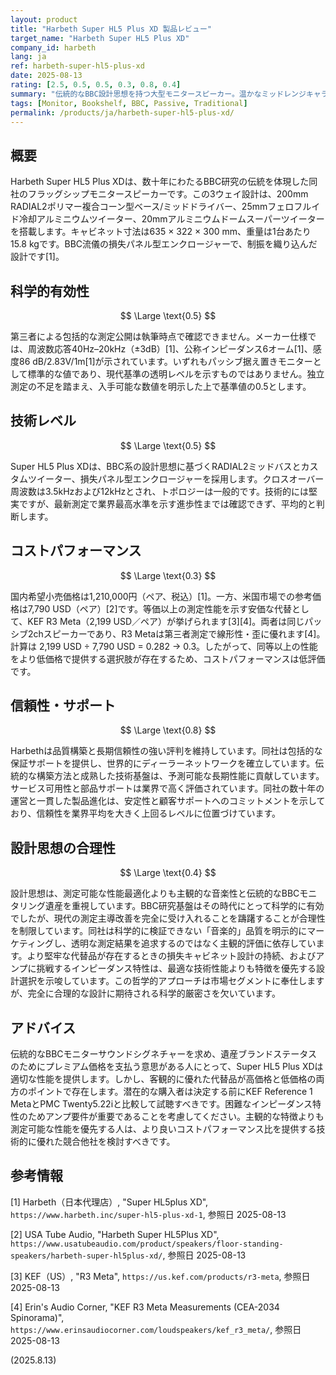 ```yaml
---
layout: product
title: "Harbeth Super HL5 Plus XD 製品レビュー"
target_name: "Harbeth Super HL5 Plus XD"
company_id: harbeth
lang: ja
ref: harbeth-super-hl5-plus-xd
date: 2025-08-13
rating: [2.5, 0.5, 0.5, 0.3, 0.8, 0.4]
summary: "伝統的なBBC設計思想を持つ大型モニタースピーカー。温かなミッドレンジキャラクターを提供するが、価格に対する科学的有効性は限定的"
tags: [Monitor, Bookshelf, BBC, Passive, Traditional]
permalink: /products/ja/harbeth-super-hl5-plus-xd/
---
```


## 概要

Harbeth Super HL5 Plus XDは、数十年にわたるBBC研究の伝統を体現した同社のフラッグシップモニタースピーカーです。この3ウェイ設計は、200mm RADIAL2ポリマー複合コーン型ベース/ミッドドライバー、25mmフェロフルイド冷却アルミニウムツイーター、20mmアルミニウムドームスーパーツイーターを搭載します。キャビネット寸法は635 × 322 × 300 mm、重量は1台あたり15.8 kgです。BBC流儀の損失パネル型エンクロージャーで、制振を織り込んだ設計です[1]。

## 科学的有効性

$$ \Large \text{0.5} $$

第三者による包括的な測定公開は執筆時点で確認できません。メーカー仕様では、周波数応答40Hz–20kHz（±3dB）[1]、公称インピーダンス6オーム[1]、感度86 dB/2.83V/1m[1]が示されています。いずれもパッシブ据え置きモニターとして標準的な値であり、現代基準の透明レベルを示すものではありません。独立測定の不足を踏まえ、入手可能な数値を明示した上で基準値の0.5とします。

## 技術レベル

$$ \Large \text{0.5} $$

Super HL5 Plus XDは、BBC系の設計思想に基づくRADIAL2ミッドバスとカスタムツイーター、損失パネル型エンクロージャーを採用します。クロスオーバー周波数は3.5kHzおよび12kHzとされ、トポロジーは一般的です。技術的には堅実ですが、最新測定で業界最高水準を示す進歩性までは確認できず、平均的と判断します。

## コストパフォーマンス

$$ \Large \text{0.3} $$

国内希望小売価格は1,210,000円（ペア、税込）[1]。一方、米国市場での参考価格は7,790 USD（ペア）[2]です。等価以上の測定性能を示す安価な代替として、KEF R3 Meta（2,199 USD／ペア）が挙げられます[3][4]。両者は同じパッシブ2chスピーカーであり、R3 Metaは第三者測定で線形性・歪に優れます[4]。計算は 2,199 USD ÷ 7,790 USD = 0.282 → 0.3。したがって、同等以上の性能をより低価格で提供する選択肢が存在するため、コストパフォーマンスは低評価です。

## 信頼性・サポート

$$ \Large \text{0.8} $$

Harbethは品質構築と長期信頼性の強い評判を維持しています。同社は包括的な保証サポートを提供し、世界的にディーラーネットワークを確立しています。伝統的な構築方法と成熟した技術基盤は、予測可能な長期性能に貢献しています。サービス可用性と部品サポートは業界で高く評価されています。同社の数十年の運営と一貫した製品進化は、安定性と顧客サポートへのコミットメントを示しており、信頼性を業界平均を大きく上回るレベルに位置づけています。

## 設計思想の合理性

$$ \Large \text{0.4} $$

設計思想は、測定可能な性能最適化よりも主観的な音楽性と伝統的なBBCモニタリング遺産を重視しています。BBC研究基盤はその時代にとって科学的に有効でしたが、現代の測定主導改善を完全に受け入れることを躊躇することが合理性を制限しています。同社は科学的に検証できない「音楽的」品質を明示的にマーケティングし、透明な測定結果を追求するのではなく主観的評価に依存しています。より堅牢な代替品が存在するときの損失キャビネット設計の持続、およびアンプに挑戦するインピーダンス特性は、最適な技術性能よりも特徴を優先する設計選択を示唆しています。この哲学的アプローチは市場セグメントに奉仕しますが、完全に合理的な設計に期待される科学的厳密さを欠いています。

## アドバイス

伝統的なBBCモニターサウンドシグネチャーを求め、遺産ブランドステータスのためにプレミアム価格を支払う意思がある人にとって、Super HL5 Plus XDは適切な性能を提供します。しかし、客観的に優れた代替品が高価格と低価格の両方のポイントで存在します。潜在的な購入者は決定する前にKEF Reference 1 MetaとPMC Twenty5.22iと比較して試聴すべきです。困難なインピーダンス特性のためアンプ要件が重要であることを考慮してください。主観的な特徴よりも測定可能な性能を優先する人は、より良いコストパフォーマンス比を提供する技術的に優れた競合他社を検討すべきです。

## 参考情報

[1] Harbeth（日本代理店）, "Super HL5plus XD", `https://www.harbeth.inc/super-hl5-plus-xd-1`, 参照日 2025-08-13

[2] USA Tube Audio, "Harbeth Super HL5Plus XD", `https://www.usatubeaudio.com/product/speakers/floor-standing-speakers/harbeth-super-hl5plus-xd/`, 参照日 2025-08-13

[3] KEF（US）, "R3 Meta", `https://us.kef.com/products/r3-meta`, 参照日 2025-08-13

[4] Erin's Audio Corner, "KEF R3 Meta Measurements (CEA-2034 Spinorama)", `https://www.erinsaudiocorner.com/loudspeakers/kef_r3_meta/`, 参照日 2025-08-13

(2025.8.13)
